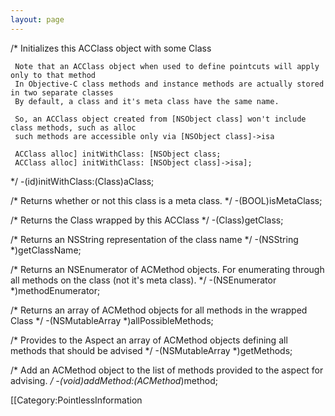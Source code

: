 ```yaml
---
layout: page
---
```





    
 /* 
     Initializes this ACClass object with some Class
 
     Note that an ACClass object when used to define pointcuts will apply only to that method
     In Objective-C class methods and instance methods are actually stored in two separate classes
     By default, a class and it's meta class have the same name.
 
     So, an ACClass object created from [NSObject class] won't include class methods, such as alloc
     such methods are accessible only via [NSObject class]->isa
     
     ACClass alloc] initWithClass: [NSObject class;
     ACClass alloc] initWithClass: [NSObject class]->isa];
 
 */
 -(id)initWithClass:(Class)aClass;
 
 /* 
     Returns whether or not this class is a meta class.
 */
 -(BOOL)isMetaClass;
 
 /* 
     Returns the Class wrapped by this ACClass
 */
 -(Class)getClass;
 
 /* 
     Returns an NSString representation of the class name
 */
 -(NSString *)getClassName;
 
 /* 
     Returns an NSEnumerator of ACMethod objects.
     For enumerating through all methods on the class (not it's meta class).
 */
 -(NSEnumerator *)methodEnumerator;
 
 
 /* 
     Returns an array of ACMethod objects for all methods in the wrapped Class
 */
 -(NSMutableArray *)allPossibleMethods;
 
 /* 
     Provides to the Aspect an array of ACMethod objects defining all methods that should be advised
 */
 -(NSMutableArray *)getMethods;
 
 /* 
     Add an ACMethod object to the list of methods provided to the aspect for advising.
 */
 -(void)addMethod:(ACMethod*)method;




[[Category:PointlessInformation
